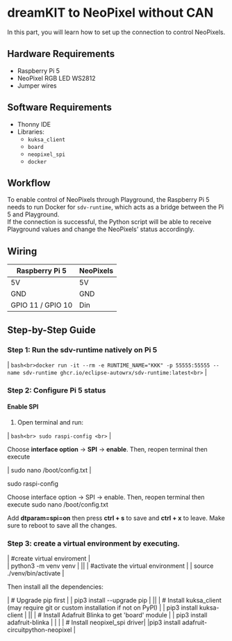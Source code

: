 # dreamKIT to NeoPixel without CAN

In this part, you will learn how to set up the connection to control NeoPixels.


## Hardware Requirements

- Raspberry Pi 5
- NeoPixel RGB LED WS2812
- Jumper wires

## Software Requirements

- Thonny IDE
- Libraries:
  - `kuksa_client`
  - `board`
  - `neopixel_spi`
  - `docker`


## Workflow

To enable control of NeoPixels through Playground, the Raspberry Pi 5 needs to run Docker for `sdv-runtime`, which acts as a bridge between the Pi 5 and Playground.  
If the connection is successful, the Python script will be able to receive Playground values and change the NeoPixels' status accordingly.


## Wiring

| Raspberry Pi 5   | NeoPixels        |
| ---------------- | ---------------- |
| 5V               | 5V               |
| GND              | GND              |
| GPIO 11 / GPIO 10| Din              |


## Step-by-Step Guide

### Step 1: Run the sdv-runtime natively on Pi 5

| ```bash<br>docker run -it --rm -e RUNTIME_NAME="KKK" -p 55555:55555 --name sdv-runtime ghcr.io/eclipse-autowrx/sdv-runtime:latest<br>``` |

### Step 2: Configure Pi 5 status

#### Enable SPI

1. Open terminal and run:

| ```bash<br> sudo raspi-config <br>```  |

Choose **interface option** -> **SPI** -> **enable**.
Then, reopen terminal then execute

| sudo nano /boot/config.txt |

sudo raspi-config

Choose interface option -> SPI -> enable.
Then, reopen terminal then execute
sudo nano /boot/config.txt
 
Add **dtparam=spi=on** then press **ctrl + s** to save and **ctrl + x** to leave.
Make sure to reboot to save all the changes.

### Step 3: create a virtual environment by executing.

| #create virtual enviroment         |  
| python3 -m venv venv               |
||
| #activate the virtual environment  |
| source ./venv/bin/activate         |

Then install all the dependencies:


| # Upgrade pip first |
| pip3 install --upgrade pip |
||
| # Install kuksa_client (may require git or custom installation if not on PyPI) |
| pip3 install kuksa-client |
||
| # Install Adafruit Blinka to get 'board' module |
| pip3 install adafruit-blinka |
| |
| # Install neopixel_spi driver|
|pip3 install adafruit-circuitpython-neopixel |



